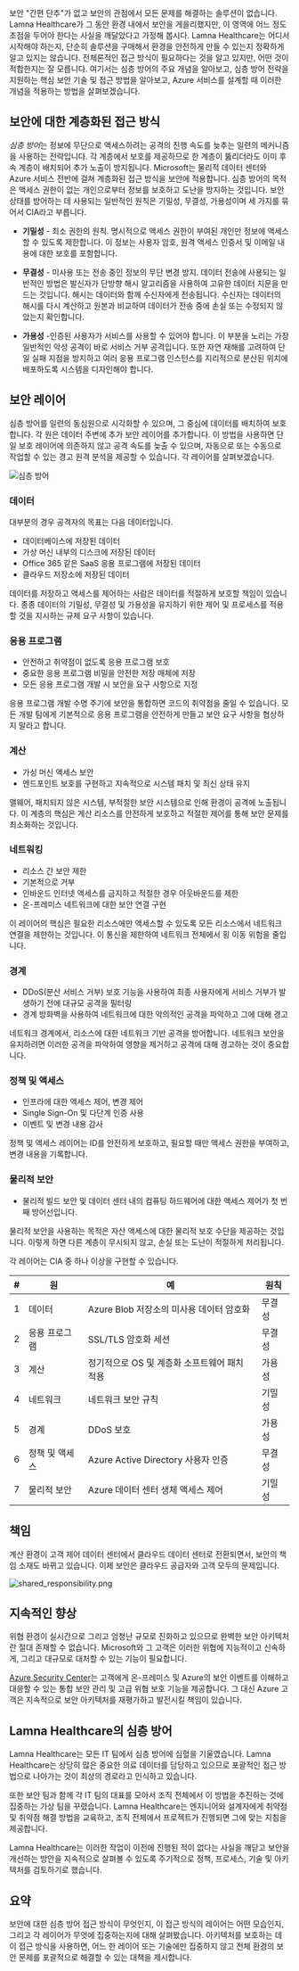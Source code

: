 보안 "간편 단추"가 없고 보안의 관점에서 모든 문제를 해결하는 솔루션이 없습니다. Lamna Healthcare가 그 동안 환경 내에서 보안을 게을리했지만, 이 영역에 어느 정도 초점을 두어야 한다는 사실을 깨달았다고 가정해 봅시다. Lamna Healthcare는 어디서 시작해야 하는지, 단순히 솔루션을 구매해서 환경을 안전하게 만들 수 있는지 정확하게 알고 있지는 않습니다. 전체론적인 접근 방식이 필요하다는 것을 알고 있지만, 어떤 것이 적합한지는 잘 모릅니다. 여기서는 심층 방어의 주요 개념을 알아보고, 심층 방어 전략을 지원하는 핵심 보안 기술 및 접근 방법을 알아보고, Azure 서비스를 설계할 때 이러한 개념을 적용하는 방법을 살펴보겠습니다.

## <a name="a-layered-approach-to-security"></a>보안에 대한 계층화된 접근 방식

*심층 방어*는 정보에 무단으로 액세스하려는 공격의 진행 속도를 늦추는 일련의 메커니즘을 사용하는 전략입니다. 각 계층에서 보호를 제공하므로 한 계층이 뚫리더라도 이미 후속 계층이 배치되어 추가 노출이 방지됩니다. Microsoft는 물리적 데이터 센터와 Azure 서비스 전반에 걸쳐 계층화된 접근 방식을 보안에 적용합니다. 심층 방어의 목적은 액세스 권한이 없는 개인으로부터 정보를 보호하고 도난을 방지하는 것입니다. 보안 상태를 방어하는 데 사용되는 일반적인 원칙은 기밀성, 무결성, 가용성이며 세 가지를 묶어서 CIA라고 부릅니다.

- __기밀성__ - 최소 권한의 원칙. 명시적으로 액세스 권한이 부여된 개인만 정보에 액세스할 수 있도록 제한합니다. 이 정보는 사용자 암호, 원격 액세스 인증서 및 이메일 내용에 대한 보호를 포함합니다.

- __무결성__ - 미사용 또는 전송 중인 정보의 무단 변경 방지. 데이터 전송에 사용되는 일반적인 방법은 발신자가 단방향 해시 알고리즘을 사용하여 고유한 데이터 지문을 만드는 것입니다. 해시는 데이터와 함께 수신자에게 전송됩니다. 수신자는 데이터의 해시를 다시 계산하고 원본과 비교하여 데이터가 전송 중에 손실 또는 수정되지 않았는지 확인합니다.

- __가용성__ -인증된 사용자가 서비스를 사용할 수 있어야 합니다. 이 부분을 노리는 가장 일반적인 악성 공격이 바로 서비스 거부 공격입니다. 또한 자연 재해를 고려하여 단일 실패 지점을 방지하고 여러 응용 프로그램 인스턴스를 지리적으로 분산된 위치에 배포하도록 시스템을 디자인해야 합니다.

## <a name="security-layers"></a>보안 레이어

심층 방어를 일련의 동심원으로 시각화할 수 있으며, 그 중심에 데이터를 배치하여 보호합니다. 각 원은 데이터 주변에 추가 보안 레이어를 추가합니다. 이 방법을 사용하면 단일 보호 레이어에 의존하지 않고 공격 속도를 늦출 수 있으며, 자동으로 또는 수동으로 작업할 수 있는 경고 원격 분석을 제공할 수 있습니다. 각 레이어를 살펴보겠습니다.

![심층 방어](../media-draft/defense_in_depth_layers_small.PNG)

### <a name="data"></a>데이터

대부분의 경우 공격자의 목표는 다음 데이터입니다.

- 데이터베이스에 저장된 데이터
- 가상 머신 내부의 디스크에 저장된 데이터
- Office 365 같은 SaaS 응용 프로그램에 저장된 데이터
- 클라우드 저장소에 저장된 데이터

데이터를 저장하고 액세스를 제어하는 사람은 데이터를 적절하게 보호할 책임이 있습니다. 종종 데이터의 기밀성, 무결성 및 가용성을 유지하기 위한 제어 및 프로세스를 적용할 것을 지시하는 규제 요구 사항이 있습니다.

### <a name="applications"></a>응용 프로그램

- 안전하고 취약점이 없도록 응용 프로그램 보호
- 중요한 응용 프로그램 비밀을 안전한 저장 매체에 저장
- 모든 응용 프로그램 개발 시 보안을 요구 사항으로 지정

응용 프로그램 개발 수명 주기에 보안을 통합하면 코드의 취약점을 줄일 수 있습니다. 모든 개발 팀에게 기본적으로 응용 프로그램을 안전하게 만들고 보안 요구 사항을 협상하지 말라고 합니다.

### <a name="compute"></a>계산

- 가싱 머신 액세스 보안
- 엔드포인트 보호를 구현하고 지속적으로 시스템 패치 및 최신 상태 유지

맬웨어, 패치되지 않은 시스템, 부적절한 보안 시스템으로 인해 환경이 공격에 노출됩니다. 이 계층의 핵심은 계산 리소스를 안전하게 보호하고 적절한 제어를 통해 보안 문제를 최소화하는 것입니다.

### <a name="networking"></a>네트워킹

- 리소스 간 보안 제한
- 기본적으로 거부
- 인바운드 인터넷 액세스를 금지하고 적절한 경우 아웃바운드를 제한
- 온-프레미스 네트워크에 대한 보안 연결 구현

이 레이어의 핵심은 필요한 리소스에만 액세스할 수 있도록 모든 리소스에서 네트워크 연결을 제한하는 것입니다. 이 통신을 제한하여 네트워크 전체에서 횡 이동 위험을 줄입니다.

### <a name="perimeter"></a>경계

- DDoS(분산 서비스 거부) 보호 기능을 사용하여 최종 사용자에게 서비스 거부가 발생하기 전에 대규모 공격을 필터링
- 경계 방화벽을 사용하여 네트워크에 대한 악의적인 공격을 파악하고 그에 대해 경고

네트워크 경계에서, 리소스에 대한 네트워크 기반 공격을 방어합니다. 네트워크 보안을 유지하려면 이러한 공격을 파악하여 영향을 제거하고 공격에 대해 경고하는 것이 중요합니다.

### <a name="policies--access"></a>정책 및 액세스

- 인프라에 대한 액세스 제어, 변경 제어
- Single Sign-On 및 다단계 인증 사용
- 이벤트 및 변경 내용 감사

정책 및 액세스 레이어는 ID를 안전하게 보호하고, 필요할 때만 액세스 권한을 부여하고, 변경 내용을 기록합니다.

### <a name="physical-security"></a>물리적 보안

- 물리적 빌드 보안 및 데이터 센터 내의 컴퓨팅 하드웨어에 대한 액세스 제어가 첫 번째 방어선입니다.

물리적 보안을 사용하는 목적은 자산 액세스에 대한 물리적 보호 수단을 제공하는 것입니다. 이렇게 하면 다른 계층이 무시되지 않고, 손실 또는 도난이 적절하게 처리됩니다.

각 레이어는 CIA 중 하나 이상을 구현할 수 있습니다.

|#|원|예|원칙
|---|---|---|---|
|1|데이터|Azure Blob 저장소의 미사용 데이터 암호화|무결성|
|2|응용 프로그램|SSL/TLS 암호화 세션|무결성|
|3|계산|정기적으로 OS 및 계층화 소프트웨어 패치 적용|가용성|
|4|네트워크|네트워크 보안 규칙|기밀성|
|5|경계|DDoS 보호|가용성|
|6|정책 및 액세스|Azure Active Directory 사용자 인증|무결성|
|7|물리적 보안|Azure 데이터 센터 생체 액세스 제어|기밀성|

## <a name="shared-responsibilities"></a>책임

계산 환경이 고객 제어 데이터 센터에서 클라우드 데이터 센터로 전환되면서, 보안의 책임 소재도 바뀌고 있습니다. 이제 보안은 클라우드 공급자와 고객 모두의 문제입니다.

![shared_responsibility.png](../media-draft/shared_responsibilities.png)

## <a name="continuous-improvement"></a>지속적인 향상

위협 환경이 실시간으로 그리고 엄청난 규모로 진화하고 있으므로 완벽한 보안 아키텍처란 절대 존재할 수 없습니다. Microsoft와 그 고객은 이러한 위협에 지능적이고 신속하게, 그리고 대규모로 대처할 수 있는 기능이 필요합니다.

[Azure Security Center](https://azure.microsoft.com/services/security-center/)는 고객에게 온-프레미스 및 Azure의 보안 이벤트를 이해하고 대응할 수 있는 통합 보안 관리 및 고급 위협 보호 기능을 제공합니다. 그 대신 Azure 고객은 지속적으로 보안 아키텍처를 재평가하고 발전시킬 책임이 있습니다.

## <a name="defense-in-depth-at-lamna-healthcare"></a>Lamna Healthcare의 심층 방어

Lamna Healthcare는 모든 IT 팀에서 심층 방어에 심혈을 기울였습니다. Lamna Healthcare는 상당히 많은 중요한 의료 데이터를 담당하고 있으므로 포괄적인 접근 방법으로 나아가는 것이 최상의 경로라고 인식하고 있습니다. 

또한 보안 팀과 함께 각 IT 팀의 대표를 모아서 조직 전체에서 이 방법을 추진하는 것에 집중하는 가상 팀을 꾸렸습니다. Lamna Healthcare는 엔지니어와 설계자에게 취약점 및 취약점 해결 방법을 교육하고, 조직 전체에서 프로젝트가 진행되면 그에 맞는 지침을 제공합니다.

Lamna Healthcare는 이러한 작업이 이전에 진행된 적이 없다는 사실을 깨닫고 보안을 개선하는 방안을 지속적으로 살펴볼 수 있도록 주기적으로 정책, 프로세스, 기술 및 아키텍처를 검토하기로 했습니다.

## <a name="summary"></a>요약

보안에 대한 심층 방어 접근 방식이 무엇인지, 이 접근 방식의 레이어는 어떤 모습인지, 그리고 각 레이어가 무엇에 집중하는지에 대해 살펴봤습니다. 아키텍처를 보호하는 데 이 접근 방식을 사용하면, 어느 한 레이어 또는 기술에만 집중하지 않고 전체 환경의 보안 문제를 포괄적으로 해결할 수 있는 대책을 제시합니다.